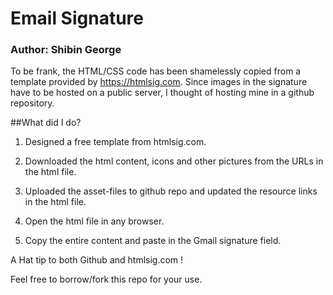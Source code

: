# Email Signature

### Author: Shibin George

To be frank, the HTML/CSS code has been shamelessly copied from a template provided by https://htmlsig.com.
Since images in the signature have to be hosted on a public server, I thought of hosting mine in a github repository.

##What did I do?

1) Designed a free template from htmlsig.com.

2) Downloaded the html content, icons and other pictures from the URLs in the html file.

3) Uploaded the asset-files to github repo and updated the resource links in the html file.

4) Open the html file in any browser.

5) Copy the entire content and paste in the Gmail signature field.

A Hat tip to both Github and htmlsig.com !


Feel free to borrow/fork this repo for your use.
